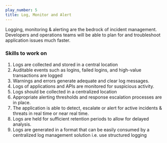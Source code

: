 ```yaml
---
play_number: 5
title: Log, Monitor and Alert
---
```


Logging, monitoring & alerting are the bedrock of incident management. Developers and operations teams will be able to plan for and troubleshoot application issues much faster.

### Skills to work on

1. Logs are collected and stored in a central location
1. Auditable events such as logins, failed logins, and high-value transactions are logged
1. Warnings and errors generate adequate and clear log messages.
1. Logs of applications and APIs are monitored for suspicious activity.
1. Logs should be collected in a centralized location
1. Appropriate alerting thresholds and response escalation processes are in place.
1. The application is able to detect, escalate or alert for active incidents & threats in real time or near real time.
1. Logs are held for sufficient retention periods to allow for delayed analysis.
1. Logs are generated in a format that can be easily consumed by a centralized log management solution  i.e. use structured logging
